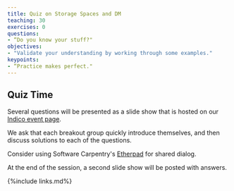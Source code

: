 ```yaml
---
title: Quiz on Storage Spaces and DM
teaching: 30
exercises: 0
questions:
- “Do you know your stuff?"
objectives:
- "Validate your understanding by working through some examples."
keypoints:
- “Practice makes perfect."
---
```


## Quiz Time

Several questions will be presented as a slide show that is hosted on our [Indico event page][indico-event-page].

We ask that each breakout group quickly introduce themselves, and then discuss solutions to each of the questions.

Consider using Software Carpentry's [Etherpad][sc-etherpad] for shared dialog. 

At the end of the session, a second slide show will be posted with answers.

[indico-event-page]: https://indico.fnal.gov/event/48756/timetable/#20210512
[sc-etherpad]: https://pad.carpentries.org/


{%include links.md%} 
